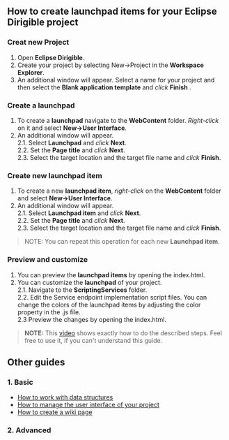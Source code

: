 ## How to create launchpad items for your Eclipse Dirigible project

### Creat new Project
1.	Open **Eclipse Dirigible**.
2.	Create your project by selecting New->Project in the **Workspace Explorer**. 
3.	An additional window will appear. Select a name for your project and then select the **Blank application template** and *click* **Finish** .

### Create a launchpad
1. To create a **launchpad** navigate to the **WebContent** folder. *Right-click* on it and select **New->User Interface**.
2. An additional window will appear. <br>
	2.1. Select **Launchpad** and *click* **Next**. <br>
	2.2. Set the **Page title** and *click* **Next**. <br> 
	2.3. Select the target location and the target file name and *click* **Finish**.

### Create new launchpad item
1. To create a new **launchpad item**, *right-click* on the **WebContent** folder and select **New->User Interface**.
2. An additional window will appear. <br>
	2.1. Select **Launchpad item** and *click* **Next**. <br>
	2.2. Set the **Page title** and *click* **Next**. <br> 
	2.3. Select the target location and the target file name and *click* **Finish**.

> NOTE: You can repeat this operation for each new **Launchpad item**.

### Preview and customize
1. You can preview the **launchpad items** by opening the index.html.
2. You can customize the **launchpad** of your project.<br>
	2.1. Navigate to the **ScriptingServices** folder.<br>
	2.2. Edit the Service endpoint implementation script files. You can change the colors of the launchpad items by adjusting the color property in the .js file. <br>
	2.3 Preview the changes by opening the index.html.

>**NOTE:** This [video](https://www.youtube.com/watch?v=r---r5cUkEw&index=3&list=PLNKd01MEkVeJYLtQ2S4HZyDQ1turGCZwr)
shows exactly how to do the described steps.  Feel free to use it, if you can't understand this guide.


## Other guides
### 1. Basic
* [How to work with data structures](https://github.com/dirigiblelabs/curriculum/tree/master/DragomirAngelov/DirigibleSoftwareDocumentation/Basic/WorkWithDataStructures.md)
* [How to manage the user interface of your project](https://github.com/dirigiblelabs/curriculum/tree/master/DragomirAngelov/DirigibleSoftwareDocumentation/Basic/ManageUserInterface.md)
* [How to create a wiki page](https://github.com/dirigiblelabs/curriculum/tree/master/DragomirAngelov/DirigibleSoftwareDocumentation/Basic/CreateWikiPage.md)
### 2. Advanced
